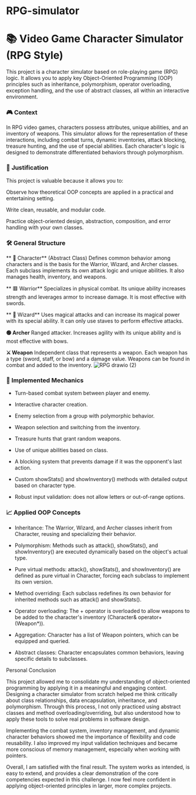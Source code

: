 # RPG-simulator
# 📚 Video Game Character Simulator (RPG Style)

This project is a character simulator based on role-playing game (RPG) logic. It allows you to apply key Object-Oriented Programming (OOP) principles such as inheritance, polymorphism, operator overloading, exception handling, and the use of abstract classes, all within an interactive environment.
### 🎮 **Context**
In RPG video games, characters possess attributes, unique abilities, and an inventory of weapons. This simulator allows for the representation of these interactions, including combat turns, dynamic inventories, attack blocking, treasure hunting, and the use of special abilities. Each character's logic is designed to demonstrate differentiated behaviors through polymorphism.

### 📌 **Justification**
This project is valuable because it allows you to:

Observe how theoretical OOP concepts are applied in a practical and entertaining setting.

Write clean, reusable, and modular code.

Practice object-oriented design, abstraction, composition, and error handling with your own classes.

### 🛠️ **General Structure**

** 🧱 Character** (Abstract Class)
Defines common behavior among characters and is the basis for the Warrior, Wizard, and Archer classes. Each subclass implements its own attack logic and unique abilities. It also manages health, inventory, and weapons.

** 🟥 Warrior**
Specializes in physical combat. Its unique ability increases strength and leverages armor to increase damage. It is most effective with swords.

** 🔷 Wizard**
Uses magical attacks and can increase its magical power with its special ability. It can only use staves to perform effective attacks.

**🟢 Archer**
Ranged attacker. Increases agility with its unique ability and is most effective with bows.

**⚔️ Weapon**
Independent class that represents a weapon. Each weapon has a type (sword, staff, or bow) and a damage value. Weapons can be found in combat and added to the inventory.
![RPG drawio (2)](https://github.com/user-attachments/assets/3ccea299-4929-4e6e-9a42-d62914243fd6)

### **🔁 Implemented Mechanics**
- Turn-based combat system between player and enemy.

- Interactive character creation.

- Enemy selection from a group with polymorphic behavior.

- Weapon selection and switching from the inventory.

- Treasure hunts that grant random weapons.

- Use of unique abilities based on class.

- A blocking system that prevents damage if it was the opponent's last action.

- Custom showStats() and showInventory() methods with detailed output based on character type.

- Robust input validation: does not allow letters or out-of-range options.

### **📈 Applied OOP Concepts**
- Inheritance: The Warrior, Wizard, and Archer classes inherit from Character, reusing and specializing their behavior.

- Polymorphism: Methods such as attack(), showStats(), and showInventory() are executed dynamically based on the object's actual type.

- Pure virtual methods: attack(), showStats(), and showInventory() are defined as pure virtual in Character, forcing each subclass to implement its own version.

- Method overriding: Each subclass redefines its own behavior for inherited methods such as attack() and showStats().

- Operator overloading: The + operator is overloaded to allow weapons to be added to the character's inventory (Character& operator+(Weapon*)).

- Aggregation: Character has a list of Weapon pointers, which can be equipped and queried.

- Abstract classes: Character encapsulates common behaviors, leaving specific details to subclasses.

Personal Conclusion

This project allowed me to consolidate my understanding of object-oriented programming by applying it in a meaningful and engaging context. Designing a character simulator from scratch helped me think critically about class relationships, data encapsulation, inheritance, and polymorphism. Through this process, I not only practiced using abstract classes and method overloading/overriding, but also understood how to apply these tools to solve real problems in software design.

Implementing the combat system, inventory management, and dynamic character behaviors showed me the importance of flexibility and code reusability. I also improved my input validation techniques and became more conscious of memory management, especially when working with pointers.

Overall, I am satisfied with the final result. The system works as intended, is easy to extend, and provides a clear demonstration of the core competencies expected in this challenge. I now feel more confident in applying object-oriented principles in larger, more complex projects.

